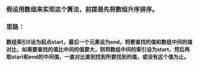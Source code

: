 ### 假设用数组来实现这个算法，前提是先将数组升序排序。


### 思路：<br>
#### 数组索引0设为起点start，最后一个元素设为end，将要查找的值和数组中间的值对比，如果要查找的值比中间的值要大，则将数组中间的索引设为start，然后再取start和end的中间值，一直对比直到找到所要找到的值，或没有这个值为止。

